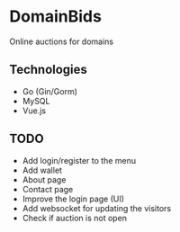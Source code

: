 # DomainBids
Online auctions for domains  

## Technologies  
- Go (Gin/Gorm)
- MySQL
- Vue.js

## TODO
- Add login/register to the menu
- Add wallet
- About page
- Contact page
- Improve the login page (UI)
- Add websocket for updating the visitors
- Check if auction is not open